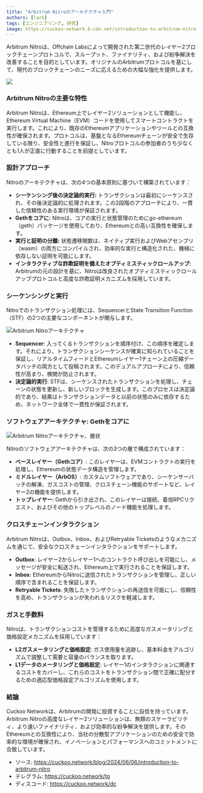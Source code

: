 ```yaml
---
title: "Arbitrum Nitroのアーキテクチャ入門"
authors: [lark]
tags: [エンジニアリング, 研究]
image: https://cuckoo-network.b-cdn.net/introduction-to-arbitrum-nitro.webp
---
```


Arbitrum Nitroは、Offchain Labsによって開発された第二世代のレイヤー2ブロックチェーンプロトコルで、スループット、ファイナリティ、および紛争解決を改善することを目的としています。オリジナルのArbitrumプロトコルを基にして、現代のブロックチェーンのニーズに応えるための大幅な強化を提供します。

![](https://cuckoo-network.b-cdn.net/introduction-to-arbitrum-nitro.webp)

### Arbitrum Nitroの主要な特性

Arbitrum Nitroは、Ethereum上でレイヤー2ソリューションとして機能し、Ethereum Virtual Machine（EVM）コードを使用してスマートコントラクトを実行します。これにより、既存のEthereumアプリケーションやツールとの互換性が確保されます。プロトコルは、基盤となるEthereumチェーンが安全で生存している限り、安全性と進行を保証し、Nitroプロトコルの参加者のうち少なくとも1人が正直に行動することを前提としています。

### 設計アプローチ

Nitroのアーキテクチャは、次の4つの基本原則に基づいて構築されています：

- **シーケンシング後の決定論的実行:** トランザクションは最初にシーケンスされ、その後決定論的に処理されます。この2段階のアプローチにより、一貫した信頼性のある実行環境が保証されます。
- **Gethをコアに:** Nitroは、コアの実行と状態管理のためにgo-ethereum（geth）パッケージを使用しており、Ethereumとの高い互換性を確保します。
- **実行と証明の分離:** 状態遷移関数は、ネイティブ実行およびWebアセンブリ（wasm）の両方にコンパイルされ、効率的な実行と構造化された、機械に依存しない証明を可能にします。
- **インタラクティブな詐欺証明を備えたオプティミスティックロールアップ:** Arbitrumの元の設計を基に、Nitroは改良されたオプティミスティックロールアッププロトコルと高度な詐欺証明メカニズムを採用しています。

### シーケンシングと実行

Nitroでのトランザクション処理には、SequencerとState Transition Function（STF）の2つの主要なコンポーネントが関与します。

![Arbitrum Nitroアーキテクチャ](https://tp-misc.b-cdn.net/blockeden/arbitrum-nitro.webp "Arbitrum Nitroアーキテクチャ")

- **Sequencer**: 入ってくるトランザクションを順序付け、この順序を確定します。それにより、トランザクションシーケンスが確実に知られていることを保証し、リアルタイムフィードとEthereumレイヤー1チェーン上の圧縮データバッチの両方として投稿されます。このデュアルアプローチにより、信頼性が高まり、検閲が防止されます。
- **決定論的実行**: STFは、シーケンスされたトランザクションを処理し、チェーンの状態を更新し、新しいブロックを生成します。このプロセスは決定論的であり、結果はトランザクションデータと以前の状態のみに依存するため、ネットワーク全体で一貫性が保証されます。

### ソフトウェアアーキテクチャ: Gethをコアに

![Arbitrum Nitroアーキテクチャ、層状](https://tp-misc.b-cdn.net/blockeden/arbitrum-nitro-architecture-layered.webp "Arbitrum Nitroアーキテクチャ、層状")

Nitroのソフトウェアアーキテクチャは、次の3つの層で構成されています：

- **ベースレイヤー（Gethコア）**: このレイヤーは、EVMコントラクトの実行を処理し、Ethereumの状態データ構造を管理します。
- **ミドルレイヤー（ArbOS）**: カスタムソフトウェアであり、シーケンサーバッチの解凍、ガスコストの管理、クロスチェーン機能のサポートなど、レイヤー2の機能を提供します。
- **トップレイヤー**: Gethから引き出され、このレイヤーは接続、着信RPCリクエスト、およびその他のトップレベルのノード機能を処理します。

### クロスチェーンインタラクション

Arbitrum Nitroは、Outbox、Inbox、およびRetryable Ticketsのようなメカニズムを通じて、安全なクロスチェーンインタラクションをサポートします。

- **Outbox**: レイヤー2からレイヤー1へのコントラクト呼び出しを可能にし、メッセージが安全に転送され、Ethereum上で実行されることを保証します。
- **Inbox**: EthereumからNitroに送信されたトランザクションを管理し、正しい順序で含まれることを保証します。
- **Retryable Tickets**: 失敗したトランザクションの再送信を可能にし、信頼性を高め、トランザクションが失われるリスクを軽減します。

### ガスと手数料

Nitroは、トランザクションコストを管理するために高度なガスメータリングと価格設定メカニズムを採用しています：

- **L2ガスメータリングと価格設定**: ガス使用量を追跡し、基本料金をアルゴリズムで調整して需要と容量のバランスを取ります。
- **L1データのメータリングと価格設定**: レイヤー1のインタラクションに関連するコストをカバーし、これらのコストをトランザクション間で正確に配分するための適応型価格設定アルゴリズムを使用します。

### 結論

Cuckoo Networkは、Arbitrumの開発に投資することに自信を持っています。Arbitrum Nitroの高度なレイヤー2ソリューションは、無類のスケーラビリティ、より速いファイナリティ、および効率的な紛争解決を提供します。そのEthereumとの互換性により、当社の分散型アプリケーションのための安全で効率的な環境が確保され、イノベーションとパフォーマンスへのコミットメントに合致しています。

- ソース: https://cuckoo.network/blog/2024/06/06/introduction-to-arbitrum-nitro
- テレグラム: https://cuckoo.network/tg
- ディスコード: https://cuckoo.network/dc
